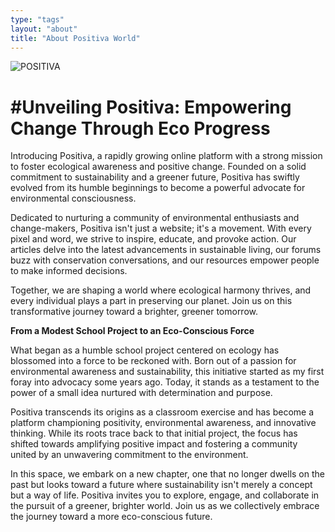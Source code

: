 ```yaml
---
type: "tags"
layout: "about"
title: "About Positiva World"
---
```


![POSITIVA](https://images.pexels.com/photos/3632689/pexels-photo-3632689.jpeg?auto=compress&cs=tinysrgb&w=630&h=375&dpr=1)

# #Unveiling Positiva: Empowering Change Through Eco Progress

Introducing Positiva, a rapidly growing online platform with a strong mission to foster ecological awareness and positive change. Founded on a solid commitment to sustainability and a greener future, Positiva has swiftly evolved from its humble beginnings to become a powerful advocate for environmental consciousness.

Dedicated to nurturing a community of environmental enthusiasts and change-makers, Positiva isn't just a website; it's a movement. With every pixel and word, we strive to inspire, educate, and provoke action. Our articles delve into the latest advancements in sustainable living, our forums buzz with conservation conversations, and our resources empower people to make informed decisions.

Together, we are shaping a world where ecological harmony thrives, and every individual plays a part in preserving our planet. Join us on this transformative journey toward a brighter, greener tomorrow.

**From a Modest School Project to an Eco-Conscious Force**

What began as a humble school project centered on ecology has blossomed into a force to be reckoned with. Born out of a passion for environmental awareness and sustainability, this initiative started as my first foray into advocacy some years ago. Today, it stands as a testament to the power of a small idea nurtured with determination and purpose.

Positiva transcends its origins as a classroom exercise and has become a platform championing positivity, environmental awareness, and innovative thinking. While its roots trace back to that initial project, the focus has shifted towards amplifying positive impact and fostering a community united by an unwavering commitment to the environment.

In this space, we embark on a new chapter, one that no longer dwells on the past but looks toward a future where sustainability isn't merely a concept but a way of life. Positiva invites you to explore, engage, and collaborate in the pursuit of a greener, brighter world. Join us as we collectively embrace the journey toward a more eco-conscious future.

<!-- Social Media Links -->
<!-- - [Instagram](https://www.instagram.com/positiva)
- [Twitter](https://twitter.com/positiva)
- [LinkedIn](https://linkedin.com/in/positiva) -->
